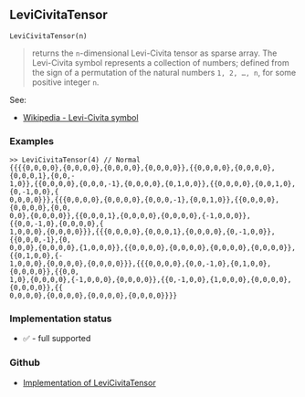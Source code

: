 ## LeviCivitaTensor

```
LeviCivitaTensor(n)
```

> returns the `n`-dimensional Levi-Civita tensor as sparse array. The Levi-Civita symbol represents a collection of numbers; defined from the sign of a permutation of the natural numbers `1, 2, …, n`, for some positive integer `n`.  

See:
* [Wikipedia - Levi-Civita symbol](https://en.wikipedia.org/wiki/Levi-Civita_symbol)
 

### Examples

```
>> LeviCivitaTensor(4) // Normal 
{{{{0,0,0,0},{0,0,0,0},{0,0,0,0},{0,0,0,0}},{{0,0,0,0},{0,0,0,0},{0,0,0,1},{0,0,- 
1,0}},{{0,0,0,0},{0,0,0,-1},{0,0,0,0},{0,1,0,0}},{{0,0,0,0},{0,0,1,0},{0,-1,0,0},{
0,0,0,0}}},{{{0,0,0,0},{0,0,0,0},{0,0,0,-1},{0,0,1,0}},{{0,0,0,0},{0,0,0,0},{0,0,
0,0},{0,0,0,0}},{{0,0,0,1},{0,0,0,0},{0,0,0,0},{-1,0,0,0}},{{0,0,-1,0},{0,0,0,0},{
1,0,0,0},{0,0,0,0}}},{{{0,0,0,0},{0,0,0,1},{0,0,0,0},{0,-1,0,0}},{{0,0,0,-1},{0,
0,0,0},{0,0,0,0},{1,0,0,0}},{{0,0,0,0},{0,0,0,0},{0,0,0,0},{0,0,0,0}},{{0,1,0,0},{-
1,0,0,0},{0,0,0,0},{0,0,0,0}}},{{{0,0,0,0},{0,0,-1,0},{0,1,0,0},{0,0,0,0}},{{0,0,
1,0},{0,0,0,0},{-1,0,0,0},{0,0,0,0}},{{0,-1,0,0},{1,0,0,0},{0,0,0,0},{0,0,0,0}},{{
0,0,0,0},{0,0,0,0},{0,0,0,0},{0,0,0,0}}}}
```
 






### Implementation status

* &#x2705; - full supported

### Github

* [Implementation of LeviCivitaTensor](https://github.com/axkr/symja_android_library/blob/master/symja_android_library/matheclipse-core/src/main/java/org/matheclipse/core/builtin/TensorFunctions.java#L268) 
